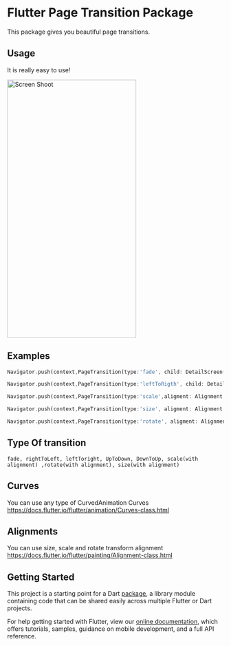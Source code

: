 # Flutter Page Transition Package

This package gives you beautiful page transitions. 

## Usage 
It is really easy to use! 

<img src="http://www.yasinilhan.com/page_transition/screen.png" width="300" height="600" title="Screen Shoot">

## Examples

```dart 
Navigator.push(context,PageTransition(type:'fade', child: DetailScreen())); 

Navigator.push(context,PageTransition(type:'leftToRigth', child: DetailScreen())); 

Navigator.push(context,PageTransition(type:'scale',aligment: Alignment.bottomCenter, child: DetailScreen())); 

Navigator.push(context,PageTransition(type:'size', aligment: Alignment.bottomCenter,child: DetailScreen())); 

Navigator.push(context,PageTransition(type:'rotate', aligment: Alignment.bottomCenter,child: DetailScreen())); 
```
## Type Of transition
`fade, rightToLeft, leftToright, UpToDown, DownToUp, scale(with alignment) ,rotate(with alignment), size(with alignment)`

## Curves 
You can use any type of CurvedAnimation Curves
https://docs.flutter.io/flutter/animation/Curves-class.html 

## Alignments 
You can use size, scale and rotate transform alignment
https://docs.flutter.io/flutter/painting/Alignment-class.html 

## Getting Started

This project is a starting point for a Dart
[package](https://flutter.io/developing-packages/),
a library module containing code that can be shared easily across
multiple Flutter or Dart projects.

For help getting started with Flutter, view our 
[online documentation](https://flutter.io/docs), which offers tutorials, 
samples, guidance on mobile development, and a full API reference.


